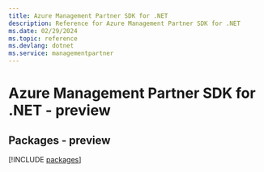 ```yaml
---
title: Azure Management Partner SDK for .NET
description: Reference for Azure Management Partner SDK for .NET
ms.date: 02/29/2024
ms.topic: reference
ms.devlang: dotnet
ms.service: managementpartner
---
```

# Azure Management Partner SDK for .NET - preview
## Packages - preview
[!INCLUDE [packages](management-partner-index.md)]